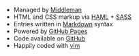 - Managed by [Middleman](http://middlemanapp.com/)
- HTML and CSS markup via [HAML](http://haml.info/) + [SASS](http://sass-lang.com/)
- Entries written in [Markdown](http://daringfireball.net/projects/markdown/) syntax
- Powered by [GitHub Pages](http://pages.github.com/)
- Code available on [GitHub](https://github.com/danguita/davidanguita.name)
- Happily coded with [vim](http://www.vim.org/)
